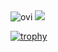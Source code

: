 <img src="https://github-readme-stats.vercel.app/api/top-langs?username=50sacinmysocidgaf&show_icons=true&locale=en&layout=compact&theme=chartreuse-dark" alt="ovi" />
<a href="https://x.com/intent/follow?screen_name=immunity">
  <img src="https://img.shields.io/twitter/follow/immunity"/>
</a>

[![trophy](https://github-profile-trophy.vercel.app/?username=50SACINMYSOCIDGAF&theme=onedark)](https://github.com/ryo-ma/github-profile-trophy)
